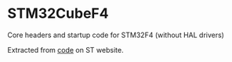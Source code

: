 STM32CubeF4
===========

Core headers and startup code for STM32F4 (without HAL drivers)

Extracted from [code](http://www.st.com/content/st_com/en/products/embedded-software/mcus-embedded-software/stm32-embedded-software/stm32cube-embedded-software/stm32cubef4.html) on ST website.
